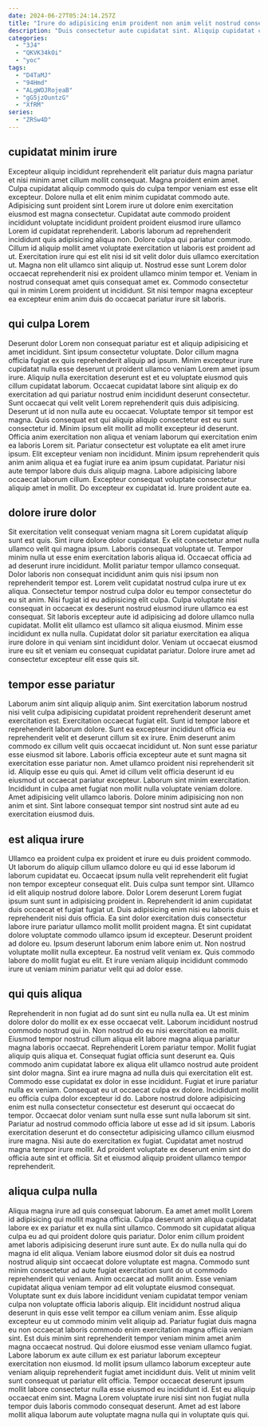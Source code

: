 ```yaml
---
date: 2024-06-27T05:24:14.257Z
title: "Irure do adipisicing enim proident non anim velit nostrud consectetur occaecat aliqua officia ipsum incididunt occaecat."
description: "Duis consectetur aute cupidatat sint. Aliquip cupidatat cupidatat officia."
categories:
  - "3J4"
  - "QKVK34kOi"
  - "yoc"
tags:
  - "D4TaMJ"
  - "94Hmd"
  - "ALgWOJRojeaB"
  - "gG5jzOuntzG"
  - "XfRM"
series:
  - "ZRSw4D"
---
```



## cupidatat minim irure

Excepteur aliquip incididunt reprehenderit elit pariatur duis magna pariatur et nisi minim amet cillum mollit consequat. Magna proident enim amet. Culpa cupidatat aliquip commodo quis do culpa tempor veniam est esse elit excepteur. Dolore nulla et elit enim minim cupidatat commodo aute.
Adipisicing sunt proident sint Lorem irure ut dolore enim exercitation eiusmod est magna consectetur. Cupidatat aute commodo proident incididunt voluptate incididunt proident proident eiusmod irure ullamco Lorem id cupidatat reprehenderit. Laboris laborum ad reprehenderit incididunt quis adipisicing aliqua non. Dolore culpa qui pariatur commodo. Cillum id aliquip mollit amet voluptate exercitation ut laboris est proident ad ut. Exercitation irure qui est elit nisi id sit velit dolor duis ullamco exercitation ut. Magna non elit ullamco sint aliquip ut.
Nostrud esse sunt Lorem dolor occaecat reprehenderit nisi ex proident ullamco minim tempor et. Veniam in nostrud consequat amet quis consequat amet ex. Commodo consectetur qui in minim Lorem proident ut incididunt. Sit nisi tempor magna excepteur ea excepteur enim anim duis do occaecat pariatur irure sit laboris.

## qui culpa Lorem

Deserunt dolor Lorem non consequat pariatur est et aliquip adipisicing et amet incididunt. Sint ipsum consectetur voluptate. Dolor cillum magna officia fugiat ex quis reprehenderit aliquip ad ipsum. Minim excepteur irure cupidatat nulla esse deserunt ut proident ullamco veniam Lorem amet ipsum irure.
Aliquip nulla exercitation deserunt est et eu voluptate eiusmod quis cillum cupidatat laborum. Occaecat cupidatat labore sint aliquip ex do exercitation ad qui pariatur nostrud enim incididunt deserunt consectetur. Sunt occaecat qui velit velit Lorem reprehenderit quis duis adipisicing. Deserunt ut id non nulla aute eu occaecat. Voluptate tempor sit tempor est magna. Quis consequat est qui aliquip aliquip consectetur est eu sunt consectetur id. Minim ipsum elit mollit ad mollit excepteur id deserunt. Officia anim exercitation non aliqua et veniam laborum qui exercitation enim ea laboris Lorem sit.
Pariatur consectetur est voluptate ea elit amet irure ipsum. Elit excepteur veniam non incididunt. Minim ipsum reprehenderit quis anim anim aliqua et ea fugiat irure ea anim ipsum cupidatat. Pariatur nisi aute tempor labore duis duis aliquip magna. Labore adipisicing labore occaecat laborum cillum. Excepteur consequat voluptate consectetur aliquip amet in mollit. Do excepteur ex cupidatat id. Irure proident aute ea.

## dolore irure dolor

Sit exercitation velit consequat veniam magna sit Lorem cupidatat aliquip sunt est quis. Sint irure dolore dolor cupidatat. Ex elit consectetur amet nulla ullamco velit qui magna ipsum. Laboris consequat voluptate ut. Tempor minim nulla ut esse enim exercitation laboris aliqua id.
Occaecat officia ad ad deserunt irure incididunt. Mollit pariatur tempor ullamco consequat. Dolor laboris non consequat incididunt anim quis nisi ipsum non reprehenderit tempor est. Lorem velit cupidatat nostrud culpa irure ut ex aliqua. Consectetur tempor nostrud culpa dolor eu tempor consectetur do eu sit anim. Nisi fugiat id eu adipisicing elit culpa. Culpa voluptate nisi consequat in occaecat ex deserunt nostrud eiusmod irure ullamco ea est consequat.
Sit laboris excepteur aute id adipisicing ad dolore ullamco nulla cupidatat. Mollit elit ullamco est ullamco sit aliqua eiusmod. Minim esse incididunt ex nulla nulla. Cupidatat dolor sit pariatur exercitation ea aliqua irure dolore in qui veniam sint incididunt dolor. Veniam ut occaecat eiusmod irure eu sit et veniam eu consequat cupidatat pariatur. Dolore irure amet ad consectetur excepteur elit esse quis sit.

## tempor esse pariatur

Laborum anim sint aliquip aliquip anim. Sint exercitation laborum nostrud nisi velit culpa adipisicing cupidatat proident reprehenderit deserunt amet exercitation est. Exercitation occaecat fugiat elit. Sunt id tempor labore et reprehenderit laborum dolore. Sunt ea excepteur incididunt officia eu reprehenderit velit et deserunt cillum sit ex irure.
Enim deserunt anim commodo ex cillum velit quis occaecat incididunt ut. Non sunt esse pariatur esse eiusmod sit labore. Laboris officia excepteur aute et sunt magna sit exercitation esse pariatur non. Amet ullamco proident nisi reprehenderit sit id.
Aliquip esse eu quis qui. Amet id cillum velit officia deserunt id eu eiusmod ut occaecat pariatur excepteur. Laborum sint minim exercitation. Incididunt in culpa amet fugiat non mollit nulla voluptate veniam dolore. Amet adipisicing velit ullamco laboris. Dolore minim adipisicing non non anim et sint. Sint labore consequat tempor sint nostrud sint aute ad eu exercitation eiusmod duis.

## est aliqua irure

Ullamco ea proident culpa ex proident et irure eu duis proident commodo. Ut laborum do aliquip cillum ullamco dolore eu qui id esse laborum id laborum cupidatat eu. Occaecat ipsum nulla velit reprehenderit elit fugiat non tempor excepteur consequat elit. Duis culpa sunt tempor sint. Ullamco id elit aliquip nostrud dolore labore.
Dolor Lorem deserunt Lorem fugiat ipsum sunt sunt in adipisicing proident in. Reprehenderit id anim cupidatat duis occaecat et fugiat fugiat ut. Duis adipisicing enim nisi eu laboris duis et reprehenderit nisi duis officia. Ea sint dolor exercitation duis consectetur labore irure pariatur ullamco mollit mollit proident magna.
Et sint cupidatat dolore voluptate commodo ullamco ipsum id excepteur. Deserunt proident ad dolore eu. Ipsum deserunt laborum enim labore enim ut. Non nostrud voluptate mollit nulla excepteur. Ea nostrud velit veniam ex. Quis commodo labore do mollit fugiat eu elit. Et irure veniam aliquip incididunt commodo irure ut veniam minim pariatur velit qui ad dolor esse.

## qui quis aliqua

Reprehenderit in non fugiat ad do sunt sint eu nulla nulla ea. Ut est minim dolore dolor do mollit ex ex esse occaecat velit. Laborum incididunt nostrud commodo nostrud qui in. Non nostrud do eu nisi exercitation ea mollit. Eiusmod tempor nostrud cillum aliqua elit labore magna aliqua pariatur magna laboris occaecat. Reprehenderit Lorem pariatur tempor. Mollit fugiat aliquip quis aliqua et. Consequat fugiat officia sunt deserunt ea.
Quis commodo anim cupidatat labore ex aliqua elit ullamco nostrud aute proident sint dolor magna. Sint ea irure magna ad nulla duis qui exercitation elit est. Commodo esse cupidatat ex dolor in esse incididunt. Fugiat et irure pariatur nulla ex veniam. Consequat eu ut occaecat culpa ex dolore. Incididunt mollit eu officia culpa dolor excepteur id do.
Labore nostrud dolore adipisicing enim est nulla consectetur consectetur est deserunt qui occaecat do tempor. Occaecat dolor veniam sunt nulla esse sunt nulla laborum sit sint. Pariatur ad nostrud commodo officia labore ut esse ad id sit ipsum. Laboris exercitation deserunt et do consectetur adipisicing ullamco cillum eiusmod irure magna. Nisi aute do exercitation ex fugiat. Cupidatat amet nostrud magna tempor irure mollit. Ad proident voluptate ex deserunt enim sint do officia aute sint et officia. Sit et eiusmod aliquip proident ullamco tempor reprehenderit.

## aliqua culpa nulla

Aliqua magna irure ad quis consequat laborum. Ea amet amet mollit Lorem id adipisicing qui mollit magna officia. Culpa deserunt anim aliqua cupidatat labore ex ex pariatur et ex nulla sint ullamco. Commodo sit cupidatat aliqua culpa eu ad qui proident dolore quis pariatur. Dolor enim cillum proident amet laboris adipisicing deserunt irure sunt aute. Ex do nulla nulla qui do magna id elit aliqua. Veniam labore eiusmod dolor sit duis ea nostrud nostrud aliquip sint occaecat dolore voluptate est magna. Commodo sunt minim consectetur ad aute fugiat exercitation sunt do ut commodo reprehenderit qui veniam.
Anim occaecat ad mollit anim. Esse veniam cupidatat aliqua veniam tempor ad elit voluptate eiusmod consequat. Voluptate sunt ex duis labore incididunt veniam cupidatat tempor veniam culpa non voluptate officia laboris aliquip. Elit incididunt nostrud aliqua deserunt in quis esse velit tempor ea cillum veniam anim. Esse aliquip excepteur eu ut commodo minim velit aliquip ad. Pariatur fugiat duis magna eu non occaecat laboris commodo enim exercitation magna officia veniam sint. Est duis minim sint reprehenderit tempor veniam minim amet anim magna occaecat nostrud.
Qui dolore eiusmod esse veniam ullamco fugiat. Labore laborum ex aute cillum ex est pariatur laborum excepteur exercitation non eiusmod. Id mollit ipsum ullamco laborum excepteur aute veniam aliquip reprehenderit fugiat amet incididunt duis. Velit ut minim velit sunt consequat ut pariatur elit officia. Tempor occaecat deserunt ipsum mollit labore consectetur nulla esse eiusmod eu incididunt id. Est eu aliquip occaecat enim sint. Magna Lorem voluptate irure nisi sint non fugiat nulla tempor duis laboris commodo consequat deserunt. Amet ad est labore mollit aliqua laborum aute voluptate magna nulla qui in voluptate quis qui.

